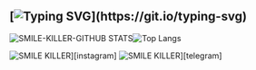 ## [![Typing SVG](https://readme-typing-svg.herokuapp.com?font=Lemon+milk&color=F70000&lines=WELCOME+TO+SMILE+KILLER+PROFILE..)](https://git.io/typing-svg)

![SMILE-KILLER-GITHUB STATS](https://github-readme-stats.vercel.app/api?username=SMILE-KILLER10&include_all_commits=true&count_private=true&theme=white)![Top Langs](https://github-readme-stats.vercel.app/api/top-langs/?username=SMILE-KILLER10)

![SMILE KILLER](https://img.icons8.com/fluent/48/000000/instagram-new.png)][instagram]
![SMILE KILLER](https://img.icons8.com/fluent/48/000000/telegram-app.png)][telegram]
